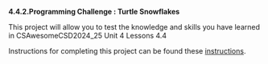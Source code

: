 **4.4.2.Programming Challenge : Turtle Snowflakes**

This project will allow you to test the knowledge and skills you have learned in CSAwesomeCSD2024_25 Unit 4 Lessons 4.4

Instructions for completing this project can be found these [instructions](instructions.md).